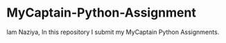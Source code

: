 # MyCaptain-Python-Assignment
Iam Naziya, In this repository I submit my MyCaptain Python Assignments.
